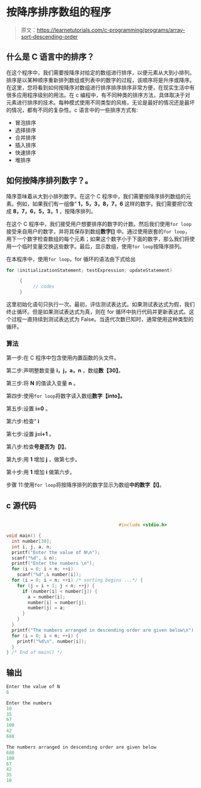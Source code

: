# 按降序排序数组的程序

> 原文：<https://learnetutorials.com/c-programming/programs/array-sort-descending-order>

## 什么是 C 语言中的排序？

在这个程序中，我们需要按降序对给定的数组进行排序，以便元素从大到小排列。排序是以某种顺序重新排列数组或列表中的数字的过程，该顺序将是升序或降序。在这里，您将看到如何按降序对数组进行排序排序排序非常方便，在现实生活中有很多应用程序级别的用法。在 c 编程中，有不同种类的排序方法，具体取决于对元素进行排序的技术。每种模式使用不同类型的风格，无论是最好的情况还是最坏的情况，都有不同的复杂性。c 语言中的一些排序方式有:

*   冒泡排序
*   选择排序
*   合并排序
*   插入排序
*   快速排序
*   堆排序

## 如何按降序排列数字？。

降序意味着从大到小排列数字。在这个 C 程序中，我们需要按降序排列数组的元素。例如，如果我们有一组像“ **1，5，3，8，7，6** 这样的数字。我们需要把它改成 **8，7，6，5，3，1** ，按降序排列。

在这个 C 程序中，我们接受用户想要排序的数字的计数。然后我们使用`for loop`接受来自用户的数字，并将其保存到数组**数字[]** 中。通过使用嵌套的`for loop`，用下一个数字检查数组的每个元素；如果这个数字小于下面的数字，那么我们将使用一个临时变量交换这些数字。最后，显示数组，使用`for loop`按降序排列。

在本程序中，使用`for loop`。for 循环的语法由下式给出

```c
for (initializationStatement; testExpression; updateStatement)

     {
          // codes
     } 

```

这里初始化语句只执行一次。最初，评估测试表达式。如果测试表达式为假，我们终止循环。但是如果测试表达式为真，则在 for 循环中执行代码并更新表达式。这个过程一直持续到测试表达式为 False。当迭代次数已知时，通常使用这种类型的循环。

### 算法

第一步:在 C 程序中包含使用内置函数的头文件。

第二步:声明整数变量 **i，j，a，n** ，数组**数【30】**。

第三步:将 **N** 的值读入变量 **n** 。

第四步:使用`for loop`将数字读入数组**数字【into】。**

第五步:设置 **i=0** 。

第六步:检查“ **i**

第七步:设置 **j=i+1** 。

第八步:检查**号是否为【I】**。

第九步:用 **1** 增加 **j** ，做第七步。

第十步:用 **1** 增加 **i** 做第六步。

步骤 11:使用`for loop`将按降序排列的数字显示为数组**中的数字【I】**。

## c 源代码

```c

                                          #include <stdio.h>

void main() {
  int number[30];
  int i, j, a, n;
  printf("Enter the value of N\n");
  scanf("%d", & n);
  printf("Enter the numbers \n");
  for (i = 0; i < n; ++i)
    scanf("%d",& number[i]);
  for (i = 0; i < n; ++i) /* sorting begins ...*/ {
    for (j = i + 1; j < n; ++j) {
      if (number[i] < number[j]) {
        a = number[i];
        number[i] = number[j];
        number[j] = a;
      }
    }
  }
  printf("The numbers arranged in descending order are given below\n");
  for (i = 0; i < n; ++i) {
    printf("%d\n", number[i]);
  }
} /* End of main() */

```

## 输出

```c
Enter the value of N
6

Enter the numbers
10
35
67
100
42
688

The numbers arranged in descending order are given below
688
100
67
42
35
10 
```